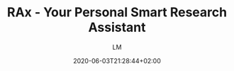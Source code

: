---
title: "RAx - Your Personal Smart Research Assistant"
images: # Create a folder in /static/images/tools that has the same name as this current markdown file and place the images there. We only need the file name here. If this is not clear, please refer to existing tools as references.
  - path: raxter_landing.png
  - path: raxter_analysis.png
  - path: raxter_compare.png
  - path: raxter_expand.png
  - path: raxter_gaps.png
  - path: raxter_gtd.png
  - path: raxter_insights.png
  - path: raxter_assistant_projects.png
categories:
  - Project Research
  - Project Management
tags:
  - References and Journals
  - Reference Management
  - Writing
links:
  - name: rax
    link: https://raxter.io
summary: "Speed up literature analysis and comprehension with RAx. Smart assistant to explore, collate insights and organize your research easily."
features:
  - Related research and texts in literature
  - Organize and write papers and projects in one place
  - Add any related data or files
platforms:
  - "Web"
fields:
  - "General and Interdisciplinary"
plans:
  - name:
    description:
makers: # the makers of the tool
  - name:
    description:
author: LM   # the person who submitted this tool to KausalFlow
date: 2020-06-03T21:28:44+02:00
draft: false
---
